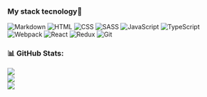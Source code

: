 ### My stack tecnology👋
![Markdown](https://img.shields.io/badge/-Markdown-333?style=for-the-badge&logo=markdown)
![HTML](https://img.shields.io/badge/-HTML-333?style=for-the-badge&logo=html5)
![CSS](https://img.shields.io/badge/-CSS-333?style=for-the-badge&logo=css3&logoColor=blue)
![SASS](https://img.shields.io/badge/-SASS-333?style=for-the-badge&logo=SASS)
![JavaScript](https://img.shields.io/badge/-JavaScript-333?style=for-the-badge&logo=javascript)
![TypeScript](https://img.shields.io/badge/-TypeScript-333?style=for-the-badge&logo=typeScript&logoColor=white)
![Webpack](https://img.shields.io/badge/webpack-333?style=for-the-badge&logo=webpack&logoColor=white)
![React](https://img.shields.io/badge/-React-333?style=for-the-badge&logo=react)
![Redux](https://img.shields.io/badge/redux-333?style=for-the-badge&logo=redux&logoColor=violet)
![Git](https://img.shields.io/badge/-Git-333?style=for-the-badge&logo=Git)

### 📊 GitHub Stats:
![](https://github-readme-stats.vercel.app/api?username=Mulwor&theme=radical&hide_border=true&include_all_commits=true&count_private=true)<br/>
![](https://github-readme-streak-stats.herokuapp.com/?user=Mulwor&theme=radical&hide_border=true)<br/>
![](https://github-readme-stats.vercel.app/api/top-langs/?username=Mulwor&theme=radical&hide_border=true&include_all_commits=true&count_private=true&layout=compact)
